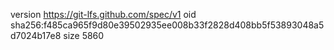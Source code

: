version https://git-lfs.github.com/spec/v1
oid sha256:f485ca965f9d80e39502935ee008b33f2828d408bb5f53893048a5d7024b17e8
size 5860
